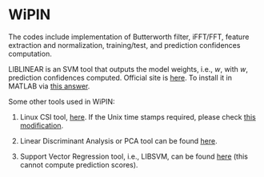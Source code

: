 # WiPIN

The codes include implementation of Butterworth filter, iFFT/FFT, feature extraction and normalization, training/test, and prediction confidences computation.

LIBLINEAR is an SVM tool that outputs the model weights, i.e., *w*, with *w*, prediction confidences computed.
Official site is [here](https://www.csie.ntu.edu.tw/~cjlin/liblinear/). To install it in MATLAB via [this answer](https://stackoverflow.com/a/15559516).


Some other tools used in WiPIN:

1. Linux CSI tool, [here](https://dhalperi.github.io/linux-80211n-csitool/). If the Unix time stamps required, please check  [this modification](https://github.com/geekfeiw/wifiperson/tree/master/datacollectioncode/wifiwithtimestamp).

1. Linear Discriminant Analysis or PCA tool can be found [here](https://lvdmaaten.github.io/drtoolbox/).

2. Support Vector Regression tool, i.e., LIBSVM, can be found [here](https://www.csie.ntu.edu.tw/~cjlin/libsvm/) (this cannot compute prediction scores).

